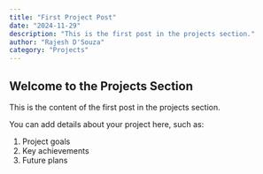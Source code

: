 ```yaml
---
title: "First Project Post"
date: "2024-11-29"
description: "This is the first post in the projects section."
author: "Rajesh D'Souza"
category: "Projects"
---
```


## Welcome to the Projects Section

This is the content of the first post in the projects section.

You can add details about your project here, such as:

1. Project goals
2. Key achievements
3. Future plans
